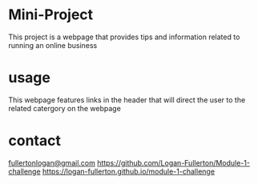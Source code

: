 # Mini-Project
This project is a webpage that provides tips and information related to running an online business

# usage
This webpage features links in the header that will direct the user to the related catergory on the webpage

# contact
fullertonlogan@gmail.com
https://github.com/Logan-Fullerton/Module-1-challenge
https://logan-fullerton.github.io/module-1-challenge
